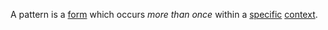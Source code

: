A pattern is a [form](https://github.com/gcassel/Modular-Organization-Terminology/blob/master/terms/form.md) which occurs *more than once* within a [specific](https://github.com/gcassel/Modular-Organization-Terminology/blob/master/terms/specific.md) [context](https://github.com/gcassel/Modular-Organization-Terminology/blob/master/terms/context.md). 
